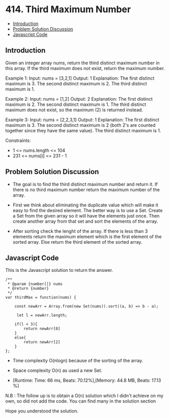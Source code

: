 # 414. Third Maximum Number

- [Introduction](#introduction)
- [Problem Solution Discussion](#problemDiscussion)
- [Javascript Code](#code)

<a name="introduction"></a>

## Introduction

Given an integer array nums, return the third distinct maximum number in this array. If the third maximum does not exist, return the maximum number.

Example 1:
Input: nums = [3,2,1]
Output: 1
Explanation:
The first distinct maximum is 3.
The second distinct maximum is 2.
The third distinct maximum is 1.

Example 2:
Input: nums = [1,2]
Output: 2
Explanation:
The first distinct maximum is 2.
The second distinct maximum is 1.
The third distinct maximum does not exist, so the maximum (2) is returned instead.

Example 3:
Input: nums = [2,2,3,1]
Output: 1
Explanation:
The first distinct maximum is 3.
The second distinct maximum is 2 (both 2's are counted together since they have the same value).
The third distinct maximum is 1.

Constraints:

- 1 <= nums.length <= 104
- 231 <= nums[i] <= 231 - 1

<a name="problemDiscussion"></a>

## Problem Solution Discussion

- The goal is to find the third distinct maximum number and return it. If there is no third maximum number return the maximum number of the array.

- First we think about eliminating the duplicate value which will make it easy to find the desired element. The better way is to use a Set. Create a Set from the given array so it will have the elements just once. Then create another array from that set and sort the elements of the array.

- After sorting check the lenght of the array. If there is less than 3 elements return the maximum element which is the first element of the sorted array. Else return the third element of the sorted array.

<a name="code"></a>

## Javascript Code

This is the Javascript solution to return the answer.

```
/**
 * @param {number[]} nums
 * @return {number}
 */
var thirdMax = function(nums) {

    const newArr = Array.from(new Set(nums)).sort((a, b) => b - a);

     let l = newArr.length;

    if(l < 3){
        return newArr[0]
    }
    else{
        return newArr[2]
    }
};

```

- Time complexity O(nlogn) because of the sorting of the array.
- Space complexity O(n) as used a new Set.

- [Runtime: Time: 66 ms, Beats: 70.12%],[Memory: 44.8 MB, Beats: 17.13 %]

N.B : The follow up is to obtain a O(n) solution which I didn't achieve on my own, so did not add the code. You can find many in the solution section

Hope you understood the solution.

